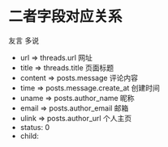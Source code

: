 # 二者字段对应关系
友言   多说
* url => threads.url   网址
* title => threads.title 页面标题
* content => posts.message 评论内容
* time => posts.message.create_at 创建时间
* uname => posts.author_name 昵称
* email => posts.author_email 邮箱
* ulink => posts.author_url 个人主页
* status: 0
* child: 